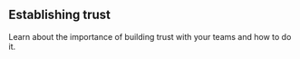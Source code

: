 
## Establishing trust

Learn about the importance of building trust with your teams and how to do it.
